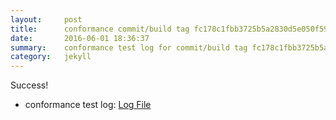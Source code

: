 ```yaml
---
layout:     post
title:      conformance commit/build tag fc178c1fbb3725b5a2830d5e050f59dafe1ecde2
date:       2016-06-01 18:36:37
summary:    conformance test log for commit/build tag fc178c1fbb3725b5a2830d5e050f59dafe1ecde2.
category:   jekyll
---
```


Success!

- conformance test log: [Log File](http://s3-us-west-2.amazonaws.com/kraken-e2e-logs/conformance/kraken_fc178c1fbb3725b5a2830d5e050f59dafe1ecde2/build-log.txt)
